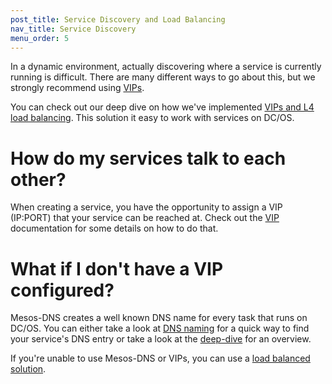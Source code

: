 ```yaml
---
post_title: Service Discovery and Load Balancing
nav_title: Service Discovery
menu_order: 5
---
```


In a dynamic environment, actually discovering where a service is currently running is difficult. There are many different ways to go about this, but we strongly recommend using [VIPs][1].

You can check out our deep dive on how we've implemented [VIPs and L4 load balancing][4]. This solution it easy to work with services on DC/OS.

# How do my services talk to each other?

When creating a service, you have the opportunity to assign a VIP (IP:PORT) that your service can be reached at. Check out the [VIP][1] documentation for some details on how to do that.

# What if I don't have a VIP configured?

Mesos-DNS creates a well known DNS name for every task that runs on DC/OS. You can either take a look at [DNS naming][5] for a quick way to find your service's DNS entry or take a look at the [deep-dive][2] for an overview.

If you're unable to use Mesos-DNS or VIPs, you can use a [load balanced solution][3].

[1]: virtual-ip-addresses/
[2]: mesos-dns/
[3]: marathon-lb/
[4]: load-balancing-vips/
[5]: dns-naming/

